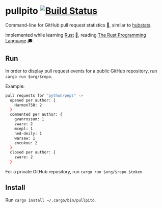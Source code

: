 # pullpito [![Build Status](https://travis-ci.org/nicokosi/pullpito.svg?branch=master)](https://travis-ci.org/nicokosi/pullpito)

Command-line for GitHub pull request statistics 🐙, similar to [hubstats](https://github.com/nicokosi/hubstats).

Implemented while learning [Rust](https://www.rust-lang.org/) 🦀, reading [The Rust Programming Language](https://doc.rust-lang.org/stable/book/second-edition/) 🎓.


## Run

In order to display pull request events for a public GitHub repository, run `cargo run $org/$repo`.

Example:

```sh
pull requests for "python/peps" ->
  opened per author: {
    Harmon758: 2
  }
  commented per author: {
    gvanrossum: 1
    zware: 2
    mcepl: 1
    ned-deily: 1
    warsaw: 1
    encukou: 2
  }
  closed per author: {
    zware: 2
  }
```

For a private GitHub repository, run `cargo run $org/$repo $token`.


## Install

Run `cargo install ~/.cargo/bin/pullpito`.